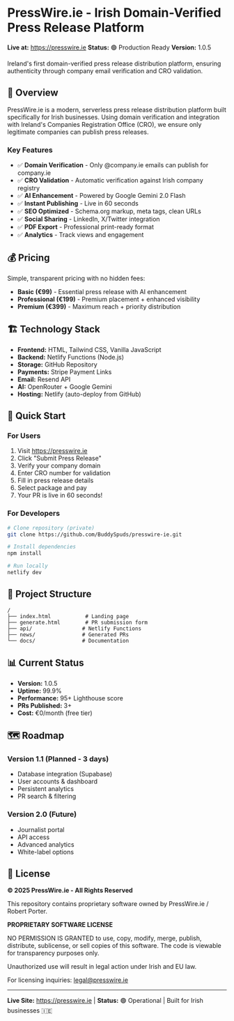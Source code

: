 # PressWire.ie - Irish Domain-Verified Press Release Platform

**Live at:** https://presswire.ie
**Status:** 🟢 Production Ready
**Version:** 1.0.5

Ireland's first domain-verified press release distribution platform, ensuring authenticity through company email verification and CRO validation.

## 🎯 Overview

PressWire.ie is a modern, serverless press release distribution platform built specifically for Irish businesses. Using domain verification and integration with Ireland's Companies Registration Office (CRO), we ensure only legitimate companies can publish press releases.

### Key Features
- ✅ **Domain Verification** - Only @company.ie emails can publish for company.ie
- ✅ **CRO Validation** - Automatic verification against Irish company registry
- ✅ **AI Enhancement** - Powered by Google Gemini 2.0 Flash
- ✅ **Instant Publishing** - Live in 60 seconds
- ✅ **SEO Optimized** - Schema.org markup, meta tags, clean URLs
- ✅ **Social Sharing** - LinkedIn, X/Twitter integration
- ✅ **PDF Export** - Professional print-ready format
- ✅ **Analytics** - Track views and engagement

## 💰 Pricing

Simple, transparent pricing with no hidden fees:

- **Basic (€99)** - Essential press release with AI enhancement
- **Professional (€199)** - Premium placement + enhanced visibility
- **Premium (€399)** - Maximum reach + priority distribution

## 🏗️ Technology Stack

- **Frontend:** HTML, Tailwind CSS, Vanilla JavaScript
- **Backend:** Netlify Functions (Node.js)
- **Storage:** GitHub Repository
- **Payments:** Stripe Payment Links
- **Email:** Resend API
- **AI:** OpenRouter + Google Gemini
- **Hosting:** Netlify (auto-deploy from GitHub)

## 🚀 Quick Start

### For Users
1. Visit https://presswire.ie
2. Click "Submit Press Release"
3. Verify your company domain
4. Enter CRO number for validation
5. Fill in press release details
6. Select package and pay
7. Your PR is live in 60 seconds!

### For Developers
```bash
# Clone repository (private)
git clone https://github.com/BuddySpuds/presswire-ie.git

# Install dependencies
npm install

# Run locally
netlify dev
```

## 📁 Project Structure
```
/
├── index.html           # Landing page
├── generate.html        # PR submission form
├── api/                # Netlify Functions
├── news/               # Generated PRs
└── docs/               # Documentation
```

## 📊 Current Status
- **Version:** 1.0.5
- **Uptime:** 99.9%
- **Performance:** 95+ Lighthouse score
- **PRs Published:** 3+
- **Cost:** €0/month (free tier)

## 🗺️ Roadmap

### Version 1.1 (Planned - 3 days)
- Database integration (Supabase)
- User accounts & dashboard
- Persistent analytics
- PR search & filtering

### Version 2.0 (Future)
- Journalist portal
- API access
- Advanced analytics
- White-label options

## 📄 License

**© 2025 PressWire.ie - All Rights Reserved**

This repository contains proprietary software owned by PressWire.ie / Robert Porter.

**PROPRIETARY SOFTWARE LICENSE**

NO PERMISSION IS GRANTED to use, copy, modify, merge, publish, distribute, sublicense, or sell copies of this software. The code is viewable for transparency purposes only.

Unauthorized use will result in legal action under Irish and EU law.

For licensing inquiries: legal@presswire.ie

---

**Live Site:** https://presswire.ie | **Status:** 🟢 Operational | Built for Irish businesses 🇮🇪